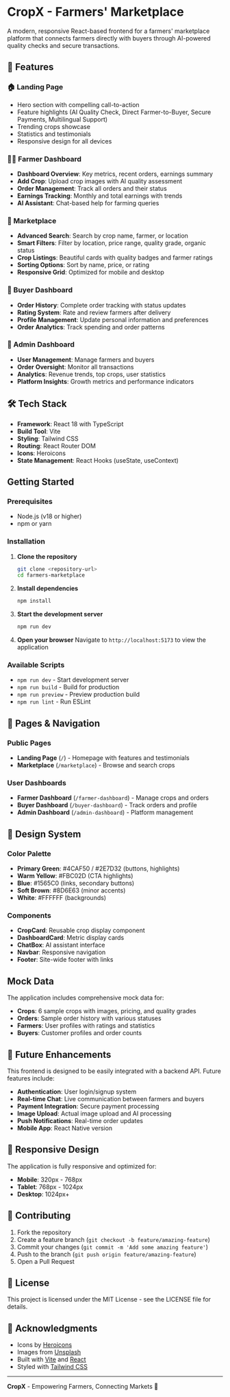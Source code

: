 # CropX - Farmers' Marketplace

A modern, responsive React-based frontend for a farmers' marketplace platform that connects farmers directly with buyers through AI-powered quality checks and secure transactions.

## 🌟 Features

### 🏠 Landing Page
- Hero section with compelling call-to-action
- Feature highlights (AI Quality Check, Direct Farmer-to-Buyer, Secure Payments, Multilingual Support)
- Trending crops showcase
- Statistics and testimonials
- Responsive design for all devices

### 👨‍🌾 Farmer Dashboard
- **Dashboard Overview**: Key metrics, recent orders, earnings summary
- **Add Crop**: Upload crop images with AI quality assessment
- **Order Management**: Track all orders and their status
- **Earnings Tracking**: Monthly and total earnings with trends
- **AI Assistant**: Chat-based help for farming queries

### 🛒 Marketplace
- **Advanced Search**: Search by crop name, farmer, or location
- **Smart Filters**: Filter by location, price range, quality grade, organic status
- **Crop Listings**: Beautiful cards with quality badges and farmer ratings
- **Sorting Options**: Sort by name, price, or rating
- **Responsive Grid**: Optimized for mobile and desktop

### 👤 Buyer Dashboard
- **Order History**: Complete order tracking with status updates
- **Rating System**: Rate and review farmers after delivery
- **Profile Management**: Update personal information and preferences
- **Order Analytics**: Track spending and order patterns

### 🔧 Admin Dashboard
- **User Management**: Manage farmers and buyers
- **Order Oversight**: Monitor all transactions
- **Analytics**: Revenue trends, top crops, user statistics
- **Platform Insights**: Growth metrics and performance indicators

## 🛠️ Tech Stack

- **Framework**: React 18 with TypeScript
- **Build Tool**: Vite
- **Styling**: Tailwind CSS
- **Routing**: React Router DOM
- **Icons**: Heroicons
- **State Management**: React Hooks (useState, useContext)

##  Getting Started

### Prerequisites
- Node.js (v18 or higher)
- npm or yarn

### Installation

1. **Clone the repository**
   ```bash
   git clone <repository-url>
   cd farmers-marketplace
   ```

2. **Install dependencies**
   ```bash
   npm install
   ```

3. **Start the development server**
   ```bash
   npm run dev
   ```

4. **Open your browser**
   Navigate to `http://localhost:5173` to view the application

### Available Scripts

- `npm run dev` - Start development server
- `npm run build` - Build for production
- `npm run preview` - Preview production build
- `npm run lint` - Run ESLint

## 📱 Pages & Navigation

### Public Pages
- **Landing Page** (`/`) - Homepage with features and testimonials
- **Marketplace** (`/marketplace`) - Browse and search crops

### User Dashboards
- **Farmer Dashboard** (`/farmer-dashboard`) - Manage crops and orders
- **Buyer Dashboard** (`/buyer-dashboard`) - Track orders and profile
- **Admin Dashboard** (`/admin-dashboard`) - Platform management

## 🎨 Design System

### Color Palette
- **Primary Green**: #4CAF50 / #2E7D32 (buttons, highlights)
- **Warm Yellow**: #FBC02D (CTA highlights)
- **Blue**: #1565C0 (links, secondary buttons)
- **Soft Brown**: #8D6E63 (minor accents)
- **White**: #FFFFFF (backgrounds)

### Components
- **CropCard**: Reusable crop display component
- **DashboardCard**: Metric display cards
- **ChatBox**: AI assistant interface
- **Navbar**: Responsive navigation
- **Footer**: Site-wide footer with links

##  Mock Data

The application includes comprehensive mock data for:
- **Crops**: 6 sample crops with images, pricing, and quality grades
- **Orders**: Sample order history with various statuses
- **Farmers**: User profiles with ratings and statistics
- **Buyers**: Customer profiles and order counts

## 🔮 Future Enhancements

This frontend is designed to be easily integrated with a backend API. Future features include:

- **Authentication**: User login/signup system
- **Real-time Chat**: Live communication between farmers and buyers
- **Payment Integration**: Secure payment processing
- **Image Upload**: Actual image upload and AI processing
- **Push Notifications**: Real-time order updates
- **Mobile App**: React Native version

## 📱 Responsive Design

The application is fully responsive and optimized for:
- **Mobile**: 320px - 768px
- **Tablet**: 768px - 1024px
- **Desktop**: 1024px+

## 🤝 Contributing

1. Fork the repository
2. Create a feature branch (`git checkout -b feature/amazing-feature`)
3. Commit your changes (`git commit -m 'Add some amazing feature'`)
4. Push to the branch (`git push origin feature/amazing-feature`)
5. Open a Pull Request

## 📄 License

This project is licensed under the MIT License - see the LICENSE file for details.

## 🙏 Acknowledgments

- Icons by [Heroicons](https://heroicons.com/)
- Images from [Unsplash](https://unsplash.com/)
- Built with [Vite](https://vitejs.dev/) and [React](https://reactjs.org/)
- Styled with [Tailwind CSS](https://tailwindcss.com/)

---

**CropX** - Empowering Farmers, Connecting Markets 🌱
